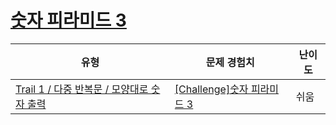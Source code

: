 # [숫자 피라미드 3](https://www.codetree.ai/trails/complete/curated-cards/challenge-number-pyramid-3)

|유형|문제 경험치|난이도|
|---|---|---|
|[Trail 1 / 다중 반복문 / 모양대로 숫자 출력](https://www.codetree.ai/trail-info/novice-low/)|[[Challenge]숫자 피라미드 3](https://www.codetree.ai/trails/complete/curated-cards/challenge-number-pyramid-3/)|쉬움|

